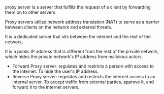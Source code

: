 proxy server is a server that fulfills the request of a client by forwarding them on to other servers.

Proxy servers utilize network address translation (NAT) to serve as a barrier between clients on the network and external threats.

It is a dedicated server that sits between the internet and the rest of the network.

It is a public IP address that is different from the rest of the private network, which hides the private network's IP address from malicious actors.

- Forward Proxy server: regulates and restricts a person with access to the internet. To hide the user's IP address.
- Reverse Proxy server: regulates and restricts the internet access to an internal server. To accept traffic from external parties, approve it, and forward it to the internet servers.
